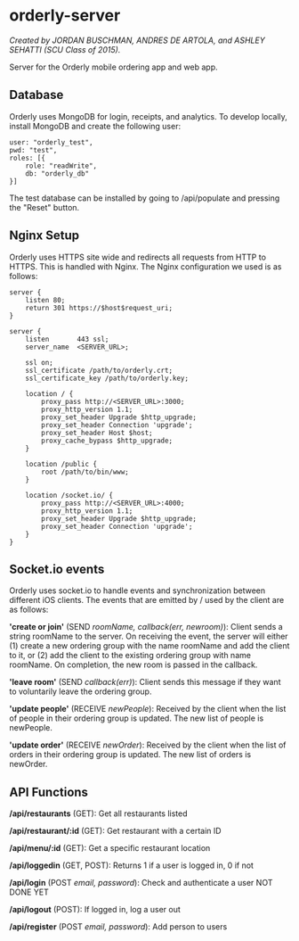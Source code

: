 orderly-server
==============
*Created by JORDAN BUSCHMAN, ANDRES DE ARTOLA, and ASHLEY SEHATTI (SCU Class of 2015).*

Server for the Orderly mobile ordering app and web app.

## Database
Orderly uses MongoDB for login, receipts, and analytics. To develop locally, install MongoDB and create the following user:
```
user: "orderly_test",
pwd: "test",
roles: [{
    role: "readWrite",
    db: "orderly_db"
}]
```
The test database can be installed by going to <URL>/api/populate and pressing the "Reset" button.

## Nginx Setup
Orderly uses HTTPS site wide and redirects all requests from HTTP to HTTPS. This is handled with Nginx. The Nginx configuration we used is as follows:
```
server {
    listen 80;
    return 301 https://$host$request_uri;
}

server {
    listen       443 ssl;
    server_name  <SERVER_URL>;

    ssl on;
    ssl_certificate /path/to/orderly.crt;
    ssl_certificate_key /path/to/orderly.key;

    location / {
        proxy_pass http://<SERVER_URL>:3000;
        proxy_http_version 1.1;
        proxy_set_header Upgrade $http_upgrade;
        proxy_set_header Connection 'upgrade';
        proxy_set_header Host $host;
        proxy_cache_bypass $http_upgrade;
    }

    location /public {
        root /path/to/bin/www;
    }

    location /socket.io/ {
        proxy_pass http://<SERVER_URL>:4000;
        proxy_http_version 1.1;
        proxy_set_header Upgrade $http_upgrade;
        proxy_set_header Connection 'upgrade';
    }
}
```

## Socket.io events
Orderly uses socket.io to handle events and synchronization between different iOS clients. The events that are emitted by / used by the client are as follows:

**'create or join'** (SEND *roomName, callback(err, newroom)*): Client sends a string roomName to the server. On receiving the event, the server will either (1) create a new ordering group with the name roomName and add the client to it, or (2) add the client to the existing ordering group with name roomName. On completion, the new room is passed in the callback.

**'leave room'** (SEND *callback(err)*): Client sends this message if they want to voluntarily leave the ordering group.

**'update people'** (RECEIVE *newPeople*): Received by the client when the list of people in their ordering group is updated. The new list of people is newPeople.

**'update order'** (RECEIVE *newOrder*): Received by the client when the list of orders in their ordering group is updated. The new list of orders is newOrder.

## API Functions
**/api/restaurants** (GET): Get all restaurants listed

**/api/restaurant/:id** (GET): Get restaurant with a certain ID

**/api/menu/:id** (GET): Get a specific restaurant location 

**/api/loggedin** (GET, POST): Returns 1 if a user is logged in, 0 if not

**/api/login** (POST *email, password*): Check and authenticate a user NOT DONE YET

**/api/logout** (POST): If logged in, log a user out

**/api/register** (POST *email, password*): Add person to users
